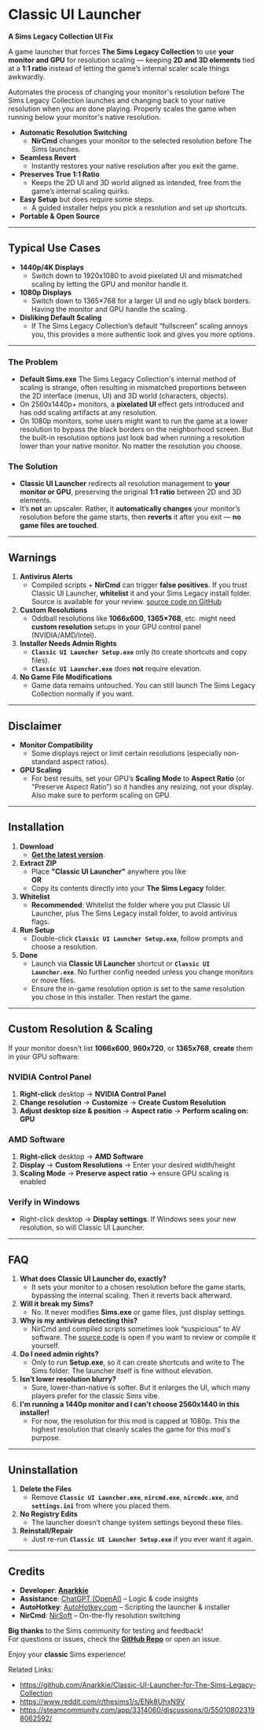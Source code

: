 # **Classic UI Launcher**
**A Sims Legacy Collection UI Fix**

A game launcher that forces **The Sims Legacy Collection** to use **your monitor and GPU** for resolution scaling — keeping **2D and 3D elements** tied at a **1:1 ratio** instead of letting the game’s internal scaler scale things awkwardly. 

Automates the process of changing your monitor's resolution before The Sims Legacy Collection launches and changing back to your native resolution when you are done playing.
Properly scales the game when running below your monitor's native resolution.
- **Automatic Resolution Switching**  
  - **NirCmd** changes your monitor to the selected resolution before The Sims launches.  
- **Seamless Revert**  
  - Instantly restores your native resolution after you exit the game.  
- **Preserves True 1:1 Ratio**  
  - Keeps the 2D UI and 3D world aligned as intended, free from the game’s internal scaling quirks.  
- **Easy Setup** but does require some steps.  
  - A guided installer helps you pick a resolution and set up shortcuts.  
- **Portable & Open Source** 

---

## Typical Use Cases      

- **1440p/4K Displays**  
  - Switch down to 1920x1080 to avoid pixelated UI and mismatched scaling by letting the GPU and monitor handle it. 
- **1080p Displays**  
  - Switch down to 1365×768 for a larger UI and no ugly black borders. Having the monitor and GPU handle the scaling.  
- **Disliking Default Scaling**  
  - If The Sims Legacy Collection’s default “fullscreen” scaling annoys you, this provides a more authentic look and gives you more options.

---

### The Problem
- **Default Sims.exe** 
The Sims Legacy Collection's internal method of scaling is strange, often resulting in mismatched proportions between the 2D interface (menus, UI) and 3D world (characters, objects).  
- On 2560x1440p+ monitors, a **pixelated UI** effect gets introduced and has odd scaling artifacts at any resolution.
- On 1080p monitors, some users might want to run the game at a lower resolution to bypass the black borders on the neighborhood screen. But the built-in resolution options just look bad when running a resolution lower than your native monitor. No matter the resolution you choose. 

### The Solution
- **Classic UI Launcher** redirects all resolution management to **your monitor or GPU**, preserving the original **1:1 ratio** between 2D and 3D elements.  
- It’s **not** an upscaler. Rather, it **automatically changes** your monitor’s resolution before the game starts, then **reverts** it after you exit — **no game files are touched**.

---

## Warnings

1. **Antivirus Alerts**  
   - Compiled scripts + **NirCmd** can trigger **false positives**. If you trust Classic UI Launcher, **whitelist** it and your Sims Legacy install folder. Source is available for your review. [source code on GitHub](https://github.com/Anarkkie/Classic-UI-Launcher-for-The-Sims-Legacy-Collection)  
2. **Custom Resolutions**  
   - Oddball resolutions like **1066x600**, **1365×768**, etc. might need **custom resolution** setups in your GPU control panel (NVIDIA/AMD/Intel).  
3. **Installer Needs Admin Rights**  
   - **`Classic UI Launcher Setup.exe`** only (to create shortcuts and copy files).  
   - **`Classic UI Launcher.exe`** does **not** require elevation.  
4. **No Game File Modifications**  
   - Game data remains untouched. You can still launch The Sims Legacy Collection normally if you want.

---

## Disclaimer

- **Monitor Compatibility**  
  - Some displays reject or limit certain resolutions (especially non-standard aspect ratios).  
- **GPU Scaling**  
  - For best results, set your GPU’s **Scaling Mode** to **Aspect Ratio** (or “Preserve Aspect Ratio”) so it handles any resizing, not your display. Also make sure to perform scaling on GPU.

---

## Installation

1. **Download**  
   - [**Get the latest version**](https://github.com/Anarkkie/Classic-UI-Launcher-for-The-Sims-Legacy-Collection/releases/tag/v1.0a).  
2. **Extract ZIP**  
   - Place **"Classic UI Launcher"** anywhere you like  
     **OR**  
   - Copy its contents directly into your **The Sims Legacy** folder.  
3. **Whitelist**  
   - **Recommended**: Whitelist the folder where you put Classic UI Launcher, plus The Sims Legacy install folder, to avoid antivirus flags.  
4. **Run Setup**  
   - Double-click **`Classic UI Launcher Setup.exe`**, follow prompts and choose a resolution. 
5. **Done**  
   - Launch via **Classic UI Launcher** shortcut or **`Classic UI Launcher.exe`**. No further config needed unless you change monitors or move files.
   - Ensure the in-game resolution option is set to the same resolution you chose in this installer. Then restart the game. 

---

## Custom Resolution & Scaling

If your monitor doesn’t list **1066x600**, **960x720**, or **1365x768**, **create** them in your GPU software:

### NVIDIA Control Panel
1. **Right-click** desktop → **NVIDIA Control Panel**  
2. **Change resolution** → **Customize** → **Create Custom Resolution**  
3. **Adjust desktop size & position** → **Aspect ratio** → **Perform scaling on: GPU**  

### AMD Software
1. **Right-click** desktop → **AMD Software**  
2. **Display** → **Custom Resolutions** → Enter your desired width/height  
3. **Scaling Mode** → **Preserve aspect ratio** → ensure GPU scaling is enabled  

### Verify in Windows
- Right-click desktop → **Display settings**. If Windows sees your new resolution, so will Classic UI Launcher.

---

## FAQ

1. **What does Classic UI Launcher do, exactly?**  
   - It sets your monitor to a chosen resolution before the game starts, bypassing the internal scaling. Then it reverts back afterward.  
2. **Will it break my Sims?**  
   - No. It never modifies **Sims.exe** or game files, just display settings.  
3. **Why is my antivirus detecting this?**  
   - NirCmd and compiled scripts sometimes look “suspicious” to AV software. The [source code](https://github.com/Anarkkie/Classic-UI-Launcher-for-The-Sims-Legacy-Collection) is open if you want to review or compile it yourself.  
4. **Do I need admin rights?**  
   - Only to run **Setup.exe**, so it can create shortcuts and write to The Sims folder. The launcher itself is fine without elevation.  
5. **Isn’t lower resolution blurry?**  
   - Sure, lower-than-native is softer. But it enlarges the UI, which many players prefer for the classic Sims vibe.
6. **I'm running a 1440p monitor and I can't choose 2560x1440 in this installer!**
   - For now, the resolution for this mod is capped at 1080p. This the highest resolution that cleanly scales the game for this mod's purpose. 

---

## Uninstallation

1. **Delete the Files**  
   - Remove **`Classic UI Launcher.exe`**, **`nircmd.exe`**, **`nircmdc.exe`**, and **`settings.ini`** from where you placed them.  
2. **No Registry Edits**  
   - The launcher doesn’t change system settings beyond these files.  
3. **Reinstall/Repair**  
   - Just re-run **`Classic UI Launcher Setup.exe`** if you ever want it again.

---

## Credits

- **Developer**: [**Anarkkie**](https://github.com/Anarkkie)  
- **Assistance**: [ChatGPT (OpenAI)](https://openai.com/) – Logic & code insights  
- **AutoHotkey**: [AutoHotkey.com](https://www.autohotkey.com/) – Scripting the launcher & installer  
- **NirCmd**: [NirSoft](https://www.nirsoft.net/utils/nircmd.html) – On-the-fly resolution switching  

**Big thanks** to the Sims community for testing and feedback!  
For questions or issues, check the [**GitHub Repo**](https://github.com/Anarkkie/Classic-UI-Launcher-for-The-Sims-Legacy-Collection) or open an issue.  

Enjoy your **classic** Sims experience!

Related Links:
- https://github.com/Anarkkie/Classic-UI-Launcher-for-The-Sims-Legacy-Collection
- https://www.reddit.com/r/thesims1/s/ENk8UhxN9V
- https://steamcommunity.com/app/3314060/discussions/0/550108023198062592/